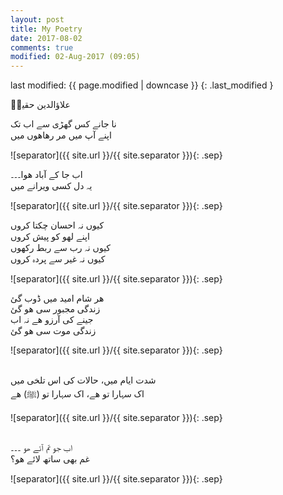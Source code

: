 ```yaml
---
layout: post
title: My Poetry
date: 2017-08-02
comments: true
modified: 02-Aug-2017 (09:05)
---
```


last modified: {{ page.modified | downcase }} 
{: .last_modified }

<p class="title_center">علاؤالدین حقیرؔ</p>

<p class="verse">
نا جانے کس گھڑی سے اب تک 
<br />اپنے آپ میں مر رھاھوں میں
</p>

![separator]({{ site.url }}/{{ site.separator }}){: .sep}

<p class="verse">
اب جا کے آباد ھوا۔۔۔
<br /> یہ دل کسی ویرانے میں
</p>

![separator]({{ site.url }}/{{ site.separator }}){: .sep}

<p class="verse">
کیوں نہ احسان چکتا کروں
<br />اپنے لھو کو پیش کروں
<br />کیوں نہ رب سے ربط رکھوں
<br />کیوں نہ غیر سے پردہ کروں
</p>

![separator]({{ site.url }}/{{ site.separator }}){: .sep}

<p class="verse">
ھر شام امید میں ڈوب گئ
<br />زندگی مجبور سی ھو گئ
<br />جینے کی آرزو ھے نہ اب
<br />زندگی موت سی ھو گئ
</p>


![separator]({{ site.url }}/{{ site.separator }}){: .sep}

<p class="verse">
<br /> شدت ایام میں، حالات کی اس تلخی میں 
<br /> اک سہارا تو ھے، اک سہارا تو (ﷺ)  ھے
</p>

![separator]({{ site.url }}/{{ site.separator }}){: .sep}

<p class="verse">
<br />اب جو تم آئے ھو ۔۔۔
<br />غم بھی ساتھ لائے ھو؟
</p>

![separator]({{ site.url }}/{{ site.separator }}){: .sep}